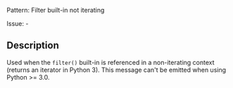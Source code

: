 Pattern: Filter built-in not iterating

Issue: -

## Description

Used when the `filter()` built-in is referenced in a non-iterating context (returns an iterator in Python 3). This message can't be emitted when using Python >= 3.0.
